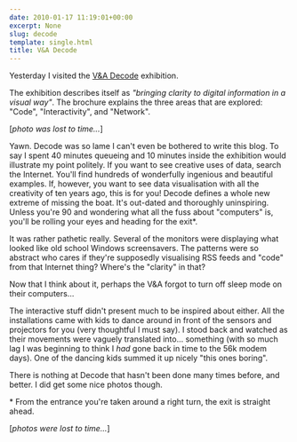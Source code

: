 ```yaml
---
date: 2010-01-17 11:19:01+00:00
excerpt: None
slug: decode
template: single.html
title: V&A Decode
---
```


Yesterday I visited the [V&A Decode](http://www.vam.ac.uk/microsites/decode/) exhibition.

The exhibition describes itself as _"bringing clarity to digital information in a visual way"_. The brochure explains the three areas that are explored: "Code", "Interactivity", and "Network".

[*photo was lost to time...*]

Yawn. Decode was so lame I can't even be bothered to write this blog. To say I spent 40 minutes queueing and 10 minutes inside the exhibition would illustrate my point politely. If you want to see creative uses of data, search the Internet. You'll find hundreds of wonderfully ingenious and beautiful examples. If, however, you want to see data visualisation with all the creativity of ten years ago, this is for you! Decode defines a whole new extreme of missing the boat. It's out-dated and thoroughly uninspiring. Unless you're 90 and wondering what all the fuss about "computers" is, you'll be rolling your eyes and heading for the exit*.

It was rather pathetic really. Several of the monitors were displaying what looked like old school Windows screensavers. The patterns were so abstract who cares if they're supposedly visualising RSS feeds and "code" from that Internet thing? Where's the "clarity" in that?

Now that I think about it, perhaps the V&A forgot to turn off sleep mode on their computers…

The interactive stuff didn't present much to be inspired about either. All the installations came with kids to dance around in front of the sensors and projectors for you (very thoughtful I must say). I stood back and watched as their movements were vaguely translated into... something (with so much lag I was beginning to think I _had_ gone back in time to the 56k modem days). One of the dancing kids summed it up nicely "this ones boring".

There is nothing at Decode that hasn't been done many times before, and better. I did get some nice photos though.


<p class="note">* From the entrance you're taken around a right turn, the exit is straight ahead.</p>

[*photos were lost to time...*]
